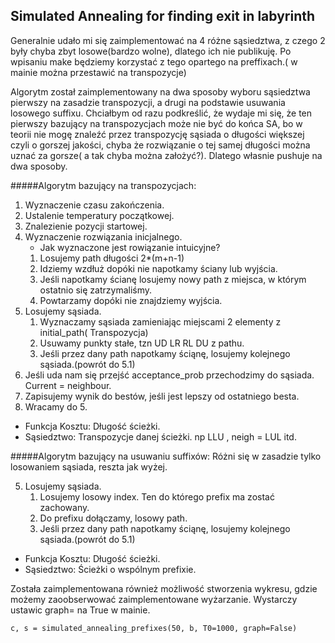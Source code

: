 ## Simulated Annealing for finding exit in labyrinth
Generalnie udało mi się zaimplementować na 4 różne sąsiedztwa,
 z czego 2 były chyba zbyt losowe(bardzo wolne), dlatego ich nie publikuję.
Po wpisaniu make będziemy korzystać z tego opartego na preffixach.( w mainie można przestawić na transpozycje)

Algorytm został zaimplementowany na dwa sposoby wyboru sąsiedztwa pierwszy na zasadzie transpozycji, 
a drugi  na podstawie usuwania losowego suffixu. Chciałbym od razu podkreślić, że wydaje mi się, że ten pierwszy
bazujący na transpozycjach może nie być do końca SA, bo w teorii nie mogę znaleźć przez transpozycję sąsiada o długości większej
czyli o gorszej jakości, chyba że rozwiązanie o tej samej długości można uznać za gorsze( a tak chyba można założyć?).
Dlatego własnie pushuje na dwa sposoby.

#####Algorytm bazujący na transpozycjach:
1. Wyznaczenie czasu zakończenia.
2. Ustalenie temperatury początkowej.
3. Znalezienie pozycji startowej.
4. Wyznaczenie rozwiązania inicjalnego.
    - Jak wyznaczone jest rowiązanie intuicyjne?
    1. Losujemy path długości 2*(m+n-1)
    2. Idziemy wzdłuż dopóki nie napotkamy ściany lub wyjścia.
    3. Jeśli napotkamy ścianę losujemy nowy path z miejsca, w którym ostatnio się zatrzymaliśmy.
    4. Powtarzamy dopóki nie znajdziemy wyjścia.
5. Losujemy sąsiada.
    1. Wyznaczamy sąsiada zamieniając miejscami 2 elementy z initial_path( Transpozycja)
    2. Usuwamy punkty stałe, tzn UD LR RL DU z pathu.
    3. Jeśli przez dany path napotkamy ściąnę, losujemy kolejnego sąsiada.(powrót do 5.1)
6. Jeśli uda nam się przejść acceptance_prob przechodzimy do sąsiada. Current = neighbour.
7. Zapisujemy wynik do bestów, jeśli jest lepszy od ostatniego besta.
8. Wracamy do 5.

- Funkcja Kosztu: Długość ścieżki.
- Sąsiedztwo: Transpozycje danej ścieżki. np LLU , neigh = LUL itd.

#####Algorytm bazujący na usuwaniu suffixów:
Różni się w zasadzie tylko losowaniem sąsiada, reszta jak wyżej.

5. Losujemy sąsiada.
    1. Losujemy losowy index. Ten do którego prefix ma zostać zachowany.
    2. Do prefixu dołączamy, losowy path.
    3. Jeśli przez dany path napotkamy ściąnę, losujemy kolejnego sąsiada.(powrót do 5.1)

- Funkcja Kosztu: Długość ścieżki.
- Sąsiedztwo: Ścieżki o wspólnym prefixie.

Została zaimplementowana również możliwość stworzenia wykresu, gdzie możemy zaoobserwować zaimplementowane wyżarzanie.
Wystarczy ustawic graph= na True w mainie.
```
c, s = simulated_annealing_prefixes(50, b, T0=1000, graph=False)
```
